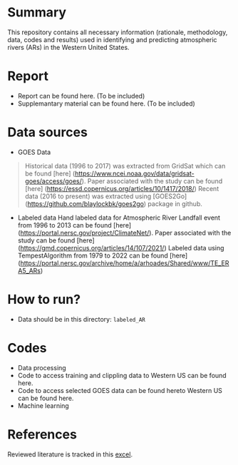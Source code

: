 # Summary
This repository contains all necessary information (rationale, methodology, data, codes and results) used in identifying and predicting atmospheric rivers (ARs) in the Western United States.

# Report
- Report can be found here. (To be included)
- Supplemantary material can be found here. (To be included)

# Data sources
- GOES Data
> Historical data (1996 to 2017) was extracted from GridSat which can be found [here] (https://www.ncei.noaa.gov/data/gridsat-goes/access/goes/). Paper associated with the study can be found [here] (https://essd.copernicus.org/articles/10/1417/2018/)
> Recent data (2016 to present) was extracted using [GOES2Go] (https://github.com/blaylockbk/goes2go) package in github. 
- Labeled data
Hand labeled data for Atmospheric River Landfall event from 1996 to 2013 can be found [here] (https://portal.nersc.gov/project/ClimateNet/). Paper associated with the study can be found [here] (https://gmd.copernicus.org/articles/14/107/2021/)
Labeled data using TempestAlgorithm from 1979 to 2022 can be found [here] (https://portal.nersc.gov/archive/home/a/arhoades/Shared/www/TE_ERA5_ARs)

# How to run?
- Data should be in this directory: `labeled_AR`

# Codes
- Data processing
- Code to access training and clippling data to Western US can be found here.
- Code to access selected GOES data can be found hereto Western US can be found here.
- Machine learning

# References
Reviewed literature is tracked in this [excel](https://docs.google.com/spreadsheets/d/1ovGYoTcQZkRDXEwAZ5278RPfPh73KC0zgMktf7-vxNM/edit?gid=0#gid=0).

